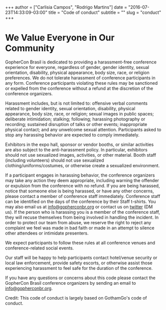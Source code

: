 +++
author = ["Carlisia Campos", "Rodrigo Martins"]
date = "2016-07-23T14:33:09-03:00"
title = "Code of conduct"
subtitle = ""
slug = "conduct"
+++

# We Value Everyone in Our Community
GopherCon Brasil is dedicated to providing a harassment-free conference experience for everyone, regardless of gender, gender identity, sexual orientation, disability, physical appearance, body size, race, or religion preferences. We do not tolerate harassment of conference participants in any form. Conference participants violating these rules may be sanctioned or expelled from the conference without a refund at the discretion of the conference organizers.

Harassment includes, but is not limited to: offensive verbal comments related to gender identity, sexual orientation, disability, physical appearance, body size, race, or religion; sexual images in public spaces; deliberate intimidation; stalking; following; harassing photography or recording; sustained disruption of talks or other events; inappropriate physical contact; and any unwelcome sexual attention. Participants asked to stop any harassing behavior are expected to comply immediately.

Exhibitors in the expo hall, sponsor or vendor booths, or similar activities are also subject to the anti-harassment policy. In particular, exhibitors should not use sexualized images, activities, or other material. Booth staff (including volunteers) should not use sexualized clothing/uniforms/costumes, or otherwise create a sexualized environment.

If a participant engages in harassing behavior, the conference organizers may take any action they deem appropriate, including warning the offender or expulsion from the conference with no refund. If you are being harassed, notice that someone else is being harassed, or have any other concerns, please contact a member of conference staff immediately. Conference staff can be identified on the days of the conference by their Staff t-shirts. You may also email us at info@gopherconbr.org or contact us on [twitter](https://twitter.com/gopherconbr) (DM us). If the person who is harassing you is a member of the conference staff, they will recuse themselves from being involved in handling the incident. In order to protect our team from abuse, we reserve the right to reject any complaint we feel was made in bad faith or made in an attempt to silence other attendees or intimidate presenters.

We expect participants to follow these rules at all conference venues and conference-related social events.

Our staff will be happy to help participants contact hotel/venue security or local law enforcement, provide safety escorts, or otherwise assist those experiencing harassment to feel safe for the duration of the conference.

If you have any questions or concerns about this code please contact the GopherCon Brasil conference organizers by sending an email to info@gopherconbr.org.

Credit: This code of conduct is largely based on GothamGo's code of conduct.
